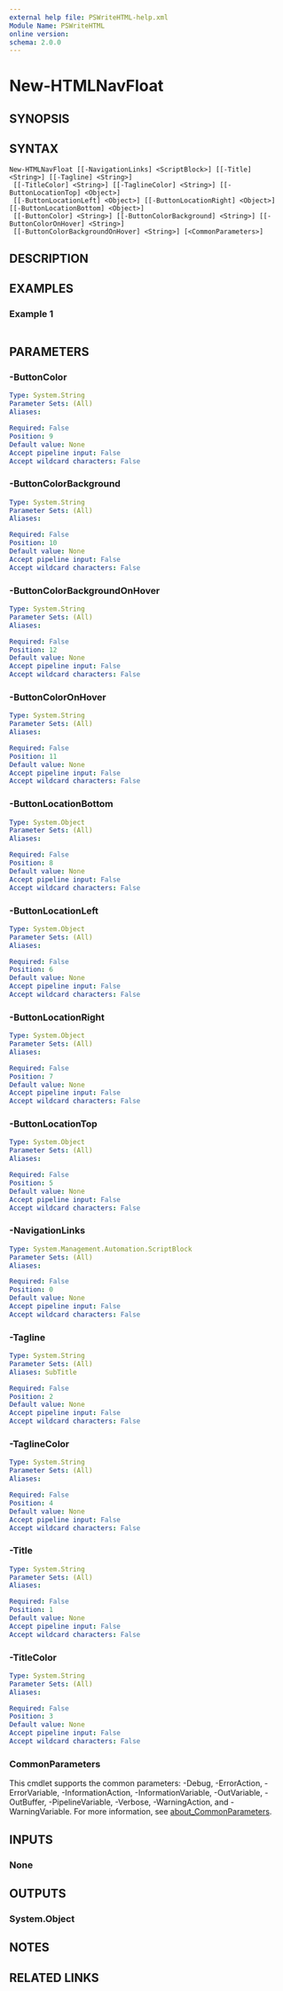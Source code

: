 ```yaml
---
external help file: PSWriteHTML-help.xml
Module Name: PSWriteHTML
online version:
schema: 2.0.0
---
```


# New-HTMLNavFloat

## SYNOPSIS


## SYNTAX

```
New-HTMLNavFloat [[-NavigationLinks] <ScriptBlock>] [[-Title] <String>] [[-Tagline] <String>]
 [[-TitleColor] <String>] [[-TaglineColor] <String>] [[-ButtonLocationTop] <Object>]
 [[-ButtonLocationLeft] <Object>] [[-ButtonLocationRight] <Object>] [[-ButtonLocationBottom] <Object>]
 [[-ButtonColor] <String>] [[-ButtonColorBackground] <String>] [[-ButtonColorOnHover] <String>]
 [[-ButtonColorBackgroundOnHover] <String>] [<CommonParameters>]
```

## DESCRIPTION


## EXAMPLES

### Example 1
```powershell

```



## PARAMETERS

### -ButtonColor


```yaml
Type: System.String
Parameter Sets: (All)
Aliases:

Required: False
Position: 9
Default value: None
Accept pipeline input: False
Accept wildcard characters: False
```

### -ButtonColorBackground


```yaml
Type: System.String
Parameter Sets: (All)
Aliases:

Required: False
Position: 10
Default value: None
Accept pipeline input: False
Accept wildcard characters: False
```

### -ButtonColorBackgroundOnHover


```yaml
Type: System.String
Parameter Sets: (All)
Aliases:

Required: False
Position: 12
Default value: None
Accept pipeline input: False
Accept wildcard characters: False
```

### -ButtonColorOnHover


```yaml
Type: System.String
Parameter Sets: (All)
Aliases:

Required: False
Position: 11
Default value: None
Accept pipeline input: False
Accept wildcard characters: False
```

### -ButtonLocationBottom


```yaml
Type: System.Object
Parameter Sets: (All)
Aliases:

Required: False
Position: 8
Default value: None
Accept pipeline input: False
Accept wildcard characters: False
```

### -ButtonLocationLeft


```yaml
Type: System.Object
Parameter Sets: (All)
Aliases:

Required: False
Position: 6
Default value: None
Accept pipeline input: False
Accept wildcard characters: False
```

### -ButtonLocationRight


```yaml
Type: System.Object
Parameter Sets: (All)
Aliases:

Required: False
Position: 7
Default value: None
Accept pipeline input: False
Accept wildcard characters: False
```

### -ButtonLocationTop


```yaml
Type: System.Object
Parameter Sets: (All)
Aliases:

Required: False
Position: 5
Default value: None
Accept pipeline input: False
Accept wildcard characters: False
```

### -NavigationLinks


```yaml
Type: System.Management.Automation.ScriptBlock
Parameter Sets: (All)
Aliases:

Required: False
Position: 0
Default value: None
Accept pipeline input: False
Accept wildcard characters: False
```

### -Tagline


```yaml
Type: System.String
Parameter Sets: (All)
Aliases: SubTitle

Required: False
Position: 2
Default value: None
Accept pipeline input: False
Accept wildcard characters: False
```

### -TaglineColor


```yaml
Type: System.String
Parameter Sets: (All)
Aliases:

Required: False
Position: 4
Default value: None
Accept pipeline input: False
Accept wildcard characters: False
```

### -Title


```yaml
Type: System.String
Parameter Sets: (All)
Aliases:

Required: False
Position: 1
Default value: None
Accept pipeline input: False
Accept wildcard characters: False
```

### -TitleColor


```yaml
Type: System.String
Parameter Sets: (All)
Aliases:

Required: False
Position: 3
Default value: None
Accept pipeline input: False
Accept wildcard characters: False
```

### CommonParameters
This cmdlet supports the common parameters: -Debug, -ErrorAction, -ErrorVariable, -InformationAction, -InformationVariable, -OutVariable, -OutBuffer, -PipelineVariable, -Verbose, -WarningAction, and -WarningVariable. For more information, see [about_CommonParameters](http://go.microsoft.com/fwlink/?LinkID=113216).

## INPUTS

### None

## OUTPUTS

### System.Object
## NOTES

## RELATED LINKS

